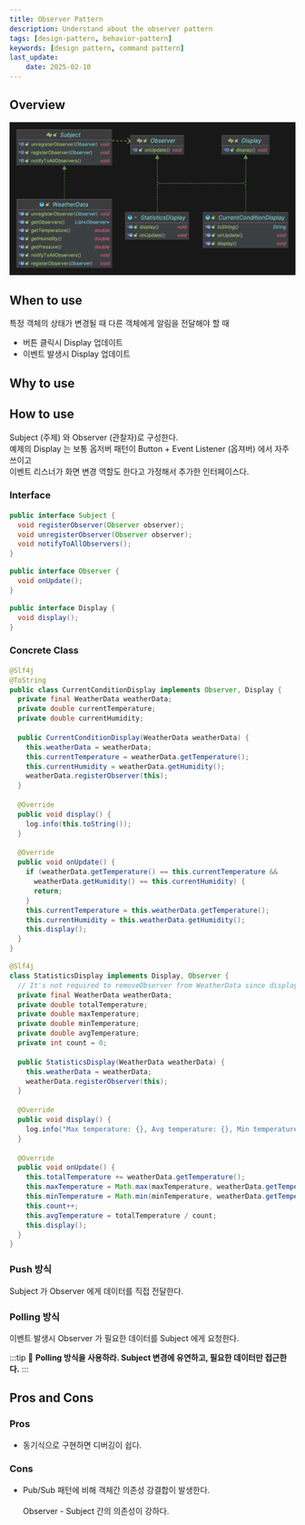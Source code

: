 ```yaml
---
title: Observer Pattern
description: Understand about the observer pattern
tags: [design-pattern, behavior-pattern]
keywords: [design pattern, command pattern]
last_update:
    date: 2025-02-10
---
```



## Overview
![Observer pattern diagram](screenshots/observer_pattern_diagram.png)

## When to use
특정 객체의 상태가 변경될 때 다른 객체에게 알림을 전달해야 할 때
- 버튼 클릭시 Display 업데이트
- 이벤트 발생시 Display 업데이트

## Why to use

## How to use
Subject (주제) 와 Observer (관찰자)로 구성한다. \
예제의 Display 는 보통 옵저버 패턴이 Button + Event Listener (옵져버) 에서 자주 쓰이고 \
이벤트 리스너가 화면 변경 역할도 한다고 가정해서 추가한 인터페이스다.


### Interface 

<Tabs>

<TabItem value="subject" label="Subject">

```java
public interface Subject {
  void registerObserver(Observer observer);
  void unregisterObserver(Observer observer);
  void notifyToAllObservers();
}
```

</TabItem>

<TabItem value="observer" label="Observer">

```java
public interface Observer {
  void onUpdate();
}
```

</TabItem>
<TabItem value="displat" label="Display">

```java
public interface Display {
  void display();
}
```

</TabItem>
</Tabs>

### Concrete Class
<Tabs>
<TabItem value="conditionDisplay" label="ConditionDisplay">

```java
@Slf4j
@ToString
public class CurrentConditionDisplay implements Observer, Display {
  private final WeatherData weatherData;
  private double currentTemperature;
  private double currentHumidity;

  public CurrentConditionDisplay(WeatherData weatherData) {
    this.weatherData = weatherData;
    this.currentTemperature = weatherData.getTemperature();
    this.currentHumidity = weatherData.getHumidity();
    weatherData.registerObserver(this);
  }

  @Override
  public void display() {
    log.info(this.toString());
  }

  @Override
  public void onUpdate() {
    if (weatherData.getTemperature() == this.currentTemperature &&
      weatherData.getHumidity() == this.currentHumidity) {
      return;
    }
    this.currentTemperature = this.weatherData.getTemperature();
    this.currentHumidity = this.weatherData.getHumidity();
    this.display();
  }
}
```

</TabItem>

<TabItem value="statistics" label="Statistics">
</TabItem>

```java
@Slf4j
class StatisticsDisplay implements Display, Observer {
  // It's not required to removeObserver from WeatherData since display always exist with the weatherData.
  private final WeatherData weatherData;
  private double totalTemperature;
  private double maxTemperature;
  private double minTemperature;
  private double avgTemperature;
  private int count = 0;

  public StatisticsDisplay(WeatherData weatherData) {
    this.weatherData = weatherData;
    weatherData.registerObserver(this);
  }

  @Override
  public void display() {
    log.info("Max temperature: {}, Avg temperature: {}, Min temperature: {}", this.maxTemperature, this.avgTemperature, this.minTemperature);
  }

  @Override
  public void onUpdate() {
    this.totalTemperature += weatherData.getTemperature();
    this.maxTemperature = Math.max(maxTemperature, weatherData.getTemperature());
    this.minTemperature = Math.min(minTemperature, weatherData.getTemperature());
    this.count++;
    this.avgTemperature = totalTemperature / count;
    this.display();
  }
}
```

</Tabs>

### Push 방식
Subject 가 Observer 에게 데이터를 직접 전달한다.
### Polling 방식
이벤트 발생시 Observer 가 필요한 데이터를 Subject 에게 요청한다.

:::tip
📝 **Polling 방식을 사용하라. Subject 변경에 유연하고, 필요한 데이터만 접근한다.**
:::

## Pros and Cons
### Pros
- 동기식으로 구현하면 디버깅이 쉽다.

### Cons
- Pub/Sub 패턴에 비해 객체간 의존성 강결합이 발생한다. <br></br>
Observer - Subject 간의 의존성이 강하다.
